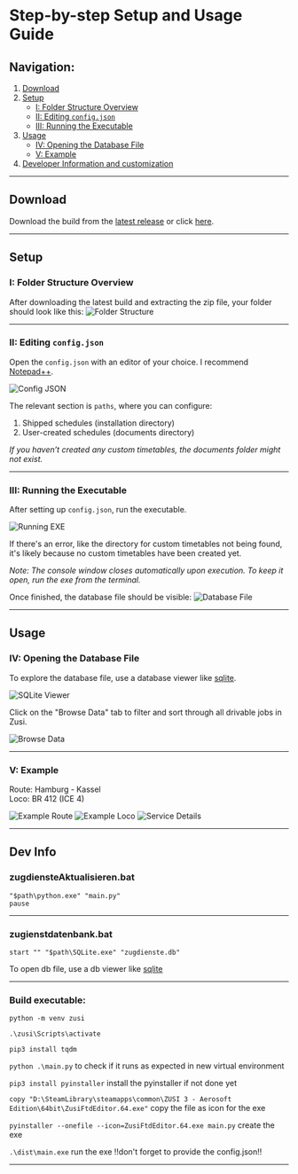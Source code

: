 
# Step-by-step Setup and Usage Guide

## Navigation:
1. [Download](#download)
2. [Setup](#setup)
   - [I: Folder Structure Overview](#i-folder-structure-overview)
   - [II: Editing `config.json`](#ii-editing-configjson)
   - [III: Running the Executable](#iii-running-the-executable)
3. [Usage](#usage)
   - [IV: Opening the Database File](#iv-opening-the-database-file)
   - [V: Example](#v-example)
4. [Developer Information and customization](#dev-info)

---

## Download

Download the build from the [latest release](https://github.com/derl30n/zusi/releases/latest) or click [here](https://github.com/derl30n/zusi/releases/latest/download/release.zip).

---

## Setup

### I: Folder Structure Overview
After downloading the latest build and extracting the zip file, your folder should look like this:
![Folder Structure](https://i.imgur.com/agk5WrX.png)

---

### II: Editing `config.json`
Open the `config.json` with an editor of your choice. I recommend [Notepad++](https://notepad-plus-plus.org/downloads/).

![Config JSON](https://i.imgur.com/UbfBd35.png)

The relevant section is `paths`, where you can configure:
1. Shipped schedules (installation directory)
2. User-created schedules (documents directory)

_If you haven’t created any custom timetables, the documents folder might not exist._

---

### III: Running the Executable
After setting up `config.json`, run the executable.

![Running EXE](https://i.imgur.com/hNbEts5.png)

If there's an error, like the directory for custom timetables not being found, it's likely because no custom timetables have been created yet.

_Note: The console window closes automatically upon execution. To keep it open, run the exe from the terminal._

Once finished, the database file should be visible:
![Database File](https://i.imgur.com/QbnYmn1.png)

---

## Usage

### IV: Opening the Database File
To explore the database file, use a database viewer like [sqlite](https://sqlitebrowser.org/dl/).

![SQLite Viewer](https://i.imgur.com/yXwCSo8.png)

Click on the "Browse Data" tab to filter and sort through all drivable jobs in Zusi.

![Browse Data](https://i.imgur.com/RN1d3Kv.png)

---

### V: Example

Route: Hamburg - Kassel  
Loco: BR 412 (ICE 4)

![Example Route](https://i.imgur.com/ph5xlK6.png)
![Example Loco](https://i.imgur.com/RXm0UjN.png)
![Service Details](https://i.imgur.com/kXYdglS.png)

---

## Dev Info

### zugdiensteAktualisieren.bat

```
"$path\python.exe" "main.py"
pause

```
---
### zugienstdatenbank.bat

```
start "" "$path\SQLite.exe" "zugdienste.db"
```

To open db file, use a db viewer like [sqlite](https://sqlitebrowser.org/dl/)

---

### Build executable:

`python -m venv zusi`

`.\zusi\Scripts\activate`

`pip3 install tqdm`

`python .\main.py` to check if it runs as expected in new virtual environment

`pip3 install pyinstaller` install the pyinstaller if not done yet

`copy "D:\SteamLibrary\steamapps\common\ZUSI 3 - Aerosoft Edition\64bit\ZusiFtdEditor.64.exe"` copy the file as icon for the exe

`pyinstaller --onefile --icon=ZusiFtdEditor.64.exe main.py` create the exe

`.\dist\main.exe` run the exe !!don't forget to provide the config.json!!

---
